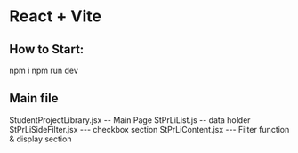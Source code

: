 # React + Vite
## How to Start:
npm i 
npm run dev

## Main file
StudentProjectLibrary.jsx -- Main Page
StPrLiList.js -- data holder
StPrLiSideFilter.jsx  --- checkbox section
StPrLiContent.jsx --- Filter function & display section

